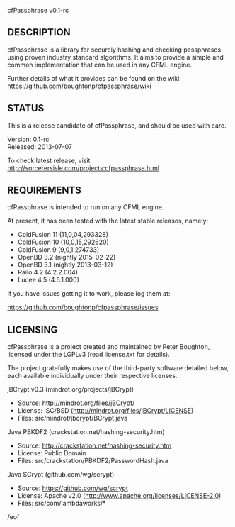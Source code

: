 cfPassphrase v0.1-rc


DESCRIPTION
-----------

cfPassphrase is a library for securely hashing and checking passphrases using
proven industry standard algorithms. It aims to provide a simple and common 
implementation that can be used in any CFML engine.

Further details of what it provides can be found on the wiki:
https://github.com/boughtonp/cfpassphrase/wiki


STATUS
------

This is a release candidate of cfPassphrase, and should be used with care.

Version: 0.1-rc  
Released: 2013-07-07

To check latest release, visit http://sorcerersisle.com/projects:cfpassphrase.html


REQUIREMENTS
------------

cfPassphrase is intended to run on any CFML engine.

At present, it has been tested with the latest stable releases, namely: 

* ColdFusion 11 (11,0,04,293328)
* ColdFusion 10 (10,0,15,292620)
* ColdFusion 9  (9,0,1,274733)
* OpenBD 3.2    (nightly 2015-02-22)
* OpenBD 3.1    (nightly 2013-03-12)
* Railo 4.2     (4.2.2.004)
* Lucee 4.5     (4.5.1.000)

If you have issues getting it to work, please log them at:

  https://github.com/boughtonp/cfpassphrase/issues


LICENSING
---------

cfPassphrase is a project created and maintained by Peter Boughton,
licensed under the LGPLv3 (read license.txt for details).

The project gratefully makes use of the third-party software detailed below,
each available individually under their respective licenses.

jBCrypt v0.3 (mindrot.org/projects/jBCrypt)
* Source: http://mindrot.org/files/jBCrypt/
* License: ISC/BSD (http://mindrot.org/files/jBCrypt/LICENSE)
* Files: src/mindrot/jbcrypt/BCrypt.java

Java PBKDF2 (crackstation.net/hashing-security.htm)
* Source: http://crackstation.net/hashing-security.htm
* License: Public Domain
* Files: src/crackstation/PBKDF2/PasswordHash.java

Java SCrypt (github.com/wg/scrypt)
* Source: https://github.com/wg/scrypt
* License: Apache v2.0 (http://www.apache.org/licenses/LICENSE-2.0) 
* Files: src/com/lambdaworks/*


/eof